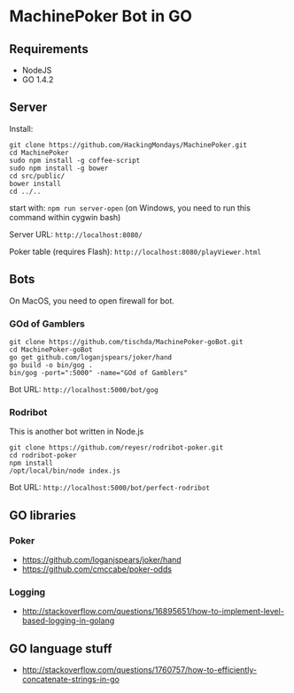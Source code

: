 MachinePoker Bot in GO
======================

Requirements
------------
* NodeJS
* GO 1.4.2

Server
------
Install:

~~~
git clone https://github.com/HackingMondays/MachinePoker.git
cd MachinePoker
sudo npm install -g coffee-script
sudo npm install -g bower
cd src/public/
bower install
cd ../..
~~~

start with: `npm run server-open` (on Windows, you need to run this command within cygwin bash)

Server URL:
`http://localhost:8080/`

Poker table (requires Flash):
`http://localhost:8080/playViewer.html`


Bots
----
On MacOS, you need to open firewall for bot.

### GOd of Gamblers
~~~
git clone https://github.com/tischda/MachinePoker-goBot.git
cd MachinePoker-goBot
go get github.com/loganjspears/joker/hand
go build -o bin/gog .
bin/gog -port=":5000" -name="GOd of Gamblers"
~~~

Bot URL:
`http://localhost:5000/bot/gog`

### Rodribot
This is another bot written in Node.js

~~~
git clone https://github.com/reyesr/rodribot-poker.git
cd rodribot-poker
npm install
/opt/local/bin/node index.js
~~~

Bot URL:
`http://localhost:5000/bot/perfect-rodribot`


GO libraries
------------

### Poker

* https://github.com/loganjspears/joker/hand
* https://github.com/cmccabe/poker-odds

### Logging

* http://stackoverflow.com/questions/16895651/how-to-implement-level-based-logging-in-golang


GO language stuff
-----------------
* http://stackoverflow.com/questions/1760757/how-to-efficiently-concatenate-strings-in-go